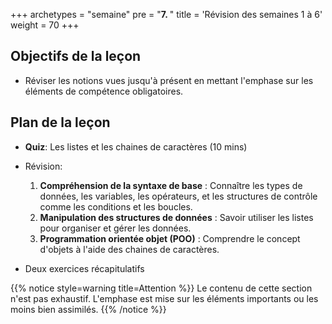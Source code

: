 +++
archetypes = "semaine"
pre = "<b>7. </b>"
title = 'Révision des semaines 1 à 6'
weight = 70
+++

## Objectifs de la leçon

- Réviser les notions vues jusqu'à présent en mettant l'emphase sur les éléments de compétence obligatoires.

## Plan de la leçon

- **Quiz**: Les listes et les chaines de caractères (10 mins)
- Révision:

	1. **Compréhension de la syntaxe de base** : Connaître les types de données, les variables, les opérateurs, et les structures de contrôle comme les conditions et les boucles.
	1. **Manipulation des structures de données** : Savoir utiliser les listes pour organiser et gérer les données.
	1. **Programmation orientée objet (POO)** : Comprendre le concept d'objets à l'aide des chaines de caractères.

- Deux exercices récapitulatifs

{{% notice style=warning title=Attention %}}
Le contenu de cette section n'est pas exhaustif. L'emphase est mise sur les éléments importants ou les moins bien assimilés.
{{% /notice %}}